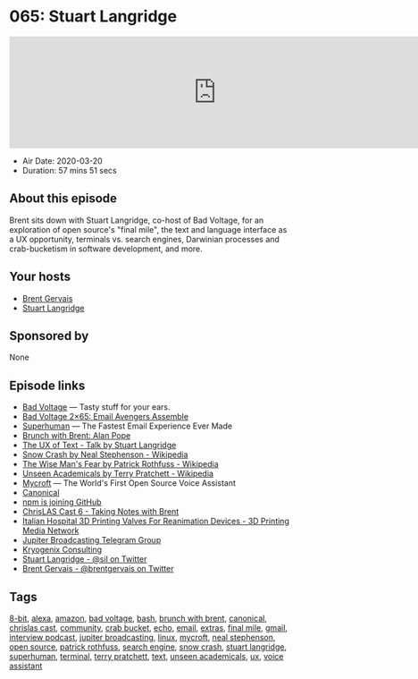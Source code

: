 # 065: Stuart Langridge

<iframe src="https://player.fireside.fm/v2/WTrMvATU+Z07JrT5W?theme=dark" width="740" height="200" frameborder="0" scrolling="no"></iframe>

* Air Date: 2020-03-20
* Duration: 57 mins 51 secs

## About this episode

Brent sits down with Stuart Langridge, co-host of Bad Voltage, for an exploration of open source's "final mile", the text and language interface as a UX opportunity, terminals vs. search engines, Darwinian processes and crab-bucketism in software development, and more.

## Your hosts
* [Brent Gervais](https://extras.show//hosts/brent)
* [Stuart Langridge](https://extras.show//guests/stuart-langridge)

## Sponsored by

None



## Episode links

  * [Bad Voltage](https://www.badvoltage.org/ "Bad Voltage") — Tasty stuff for your ears.
  * [Bad Voltage 2×65: Email Avengers Assemble](https://www.badvoltage.org/2020/02/20/2x65/ "Bad Voltage 2×65: Email Avengers Assemble")
  * [Superhuman](https://superhuman.com/ "Superhuman") — The Fastest Email Experience Ever Made
  * [Brunch with Brent: Alan Pope](https://extras.show/38 "Brunch with Brent: Alan Pope")
  * [The UX of Text - Talk by Stuart Langridge](https://kryogenix.org/code/the-ux-of-text-fusion/ "The UX of Text - Talk by Stuart Langridge")
  * [Snow Crash by Neal Stephenson - Wikipedia](https://en.wikipedia.org/wiki/Snow_Crash "Snow Crash by Neal Stephenson - Wikipedia")
  * [The Wise Man's Fear by Patrick Rothfuss - Wikipedia](https://en.wikipedia.org/wiki/The_Wise_Man%27s_Fear "The Wise Man's Fear by Patrick Rothfuss - Wikipedia")
  * [Unseen Academicals by Terry Pratchett - Wikipedia](https://en.wikipedia.org/wiki/Unseen_Academicals "Unseen Academicals by Terry Pratchett - Wikipedia")
  * [Mycroft](https://mycroft.ai/ "Mycroft") — The World's First Open Source Voice Assistant
  * [Canonical](https://canonical.com/ "Canonical")
  * [npm is joining GitHub](https://github.blog/2020-03-16-npm-is-joining-github/ "npm is joining GitHub")
  * [ChrisLAS Cast 6 - Taking Notes with Brent](https://chrislas.com/cast/6 "ChrisLAS Cast 6 - Taking Notes with Brent")
  * [Italian Hospital 3D Printing Valves For Reanimation Devices - 3D Printing Media Network](https://www.3dprintingmedia.network/covid-19-3d-printed-valve-for-reanimation-device/ "Italian Hospital 3D Printing Valves For Reanimation Devices - 3D Printing Media Network")
  * [Jupiter Broadcasting Telegram Group](https://jupiterbroadcasting.com/telegram "Jupiter Broadcasting Telegram Group")
  * [Kryogenix Consulting](https://kryogenix.org/ "Kryogenix Consulting")
  * [Stuart Langridge - @sil on Twitter](https://twitter.com/sil "Stuart Langridge - @sil on Twitter")
  * [Brent Gervais - @brentgervais on Twitter](https://twitter.com/brentgervais "Brent Gervais - @brentgervais on Twitter")



## Tags

[8-bit](https://extras.show//tags/8-bit), [alexa](https://extras.show//tags/alexa), [amazon](https://extras.show//tags/amazon), [bad voltage](https://extras.show//tags/bad%20voltage), [bash](https://extras.show//tags/bash), [brunch with brent](https://extras.show//tags/brunch%20with%20brent), [canonical](https://extras.show//tags/canonical), [chrislas cast](https://extras.show//tags/chrislas%20cast), [community](https://extras.show//tags/community), [crab bucket](https://extras.show//tags/crab%20bucket), [echo](https://extras.show//tags/echo), [email](https://extras.show//tags/email), [extras](https://extras.show//tags/extras), [final mile](https://extras.show//tags/final%20mile), [gmail](https://extras.show//tags/gmail), [interview podcast](https://extras.show//tags/interview%20podcast), [jupiter broadcasting](https://extras.show//tags/jupiter%20broadcasting), [linux](https://extras.show//tags/linux), [mycroft](https://extras.show//tags/mycroft), [neal stephenson](https://extras.show//tags/neal%20stephenson), [open source](https://extras.show//tags/open%20source), [patrick rothfuss](https://extras.show//tags/patrick%20rothfuss), [search engine](https://extras.show//tags/search%20engine), [snow crash](https://extras.show//tags/snow%20crash), [stuart langridge](https://extras.show//tags/stuart%20langridge), [superhuman](https://extras.show//tags/superhuman), [terminal](https://extras.show//tags/terminal), [terry pratchett](https://extras.show//tags/terry%20pratchett), [text](https://extras.show//tags/text), [unseen academicals](https://extras.show//tags/unseen%20academicals), [ux](https://extras.show//tags/ux), [voice assistant](https://extras.show//tags/voice%20assistant)